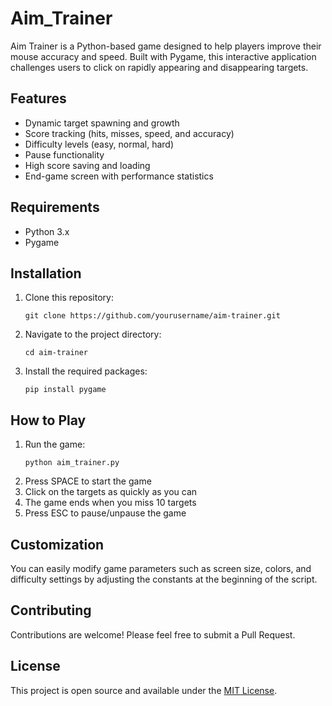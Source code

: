 # Aim_Trainer

Aim Trainer is a Python-based game designed to help players improve their mouse accuracy and speed. Built with Pygame, this interactive application challenges users to click on rapidly appearing and disappearing targets.

## Features

- Dynamic target spawning and growth
- Score tracking (hits, misses, speed, and accuracy)
- Difficulty levels (easy, normal, hard)
- Pause functionality
- High score saving and loading
- End-game screen with performance statistics

## Requirements

- Python 3.x
- Pygame

## Installation

1. Clone this repository:
   ```
   git clone https://github.com/yourusername/aim-trainer.git
   ```
2. Navigate to the project directory:
   ```
   cd aim-trainer
   ```
3. Install the required packages:
   ```
   pip install pygame
   ```

## How to Play

1. Run the game:
   ```
   python aim_trainer.py
   ```
2. Press SPACE to start the game
3. Click on the targets as quickly as you can
4. The game ends when you miss 10 targets
5. Press ESC to pause/unpause the game

## Customization

You can easily modify game parameters such as screen size, colors, and difficulty settings by adjusting the constants at the beginning of the script.

## Contributing

Contributions are welcome! Please feel free to submit a Pull Request.

## License

This project is open source and available under the [MIT License](LICENSE).
